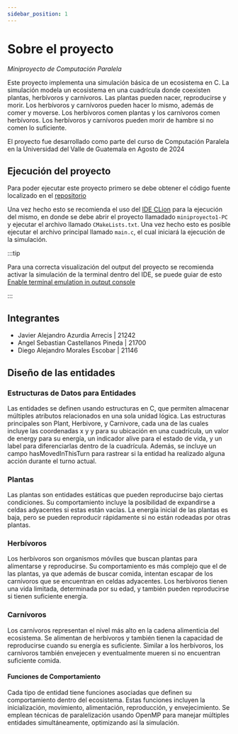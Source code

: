 ```yaml
---
sidebar_position: 1
---
```


# Sobre el proyecto

*Miniproyecto de Computación Paralela*


Este proyecto implementa una simulación básica de un ecosistema en C. La simulación modela un ecosistema en una cuadrícula donde coexisten plantas, herbívoros y carnívoros. Las plantas pueden nacer, reproducirse y morir. Los herbívoros y carnívoros pueden hacer lo mismo, además de comer y moverse. Los herbívoros comen plantas y los carnívoros comen herbívoros. Los herbívoros y carnívoros pueden morir de hambre si no comen lo suficiente.

El proyecto fue desarrollado como parte del curso de Computación Paralela en la Universidad del Valle de Guatemala en Agosto de 2024

## Ejecución del proyecto

Para poder ejecutar este proyecto primero se debe obtener el código fuente localizado en el [repositorio](https://github.com/jazurdia/miniproyecto1-PC.git)

Una vez hecho esto se recomienda el uso del [IDE CLion](https://www.jetbrains.com/es-es/clion/download/#section=windows) para la ejecución del mismo, en donde se debe abrir el proyecto llamadado `miniproyecto1-PC` y ejecutar el archivo llamado `CMakeLists.txt`.
Una vez hecho esto es posible ejecutar el archivo principal llamado `main.c`, el cual iniciará la ejecución de la simulación.

:::tip

Para una correcta visualización del output del proyecto se recomienda activar la simulación de la terminal dentro del IDE, se puede guiar de esto [Enable terminal emulation in output console](https://www.jetbrains.com/help/clion/terminal-in-the-output-console.html#enable)

:::

## Integrantes

* Javier Alejandro Azurdia Arrecis    | 21242
* Angel Sebastian Castellanos Pineda  | 21700
* Diego Alejandro Morales Escobar     | 21146

## Diseño de las entidades

### Estructuras de Datos para Entidades 
Las entidades se definen usando estructuras en C, que permiten almacenar múltiples atributos relacionados en una sola unidad lógica. Las estructuras principales son Plant, Herbivore, y Carnivore, cada una de las cuales incluye las coordenadas x y y para su ubicación en una cuadrícula, un valor de energy para su energía, un indicador alive para el estado de vida, y un label para diferenciarlas dentro de la cuadrícula. Además, se incluye un campo hasMovedInThisTurn para rastrear si la entidad ha realizado alguna acción durante el turno actual​.

### Plantas 
Las plantas son entidades estáticas que pueden reproducirse bajo ciertas condiciones. Su comportamiento incluye la posibilidad de expandirse a celdas adyacentes si estas están vacías. La energía inicial de las plantas es baja, pero se pueden reproducir rápidamente si no están rodeadas por otras plantas​.

### Herbívoros
Los herbívoros son organismos móviles que buscan plantas para alimentarse y reproducirse. Su comportamiento es más complejo que el de las plantas, ya que además de buscar comida, intentan escapar de los carnívoros que se encuentran en celdas adyacentes. Los herbívoros tienen una vida limitada, determinada por su edad, y también pueden reproducirse si tienen suficiente energía​.

### Carnívoros
Los carnívoros representan el nivel más alto en la cadena alimenticia del ecosistema. Se alimentan de herbívoros y también tienen la capacidad de reproducirse cuando su energía es suficiente. Similar a los herbívoros, los carnívoros también envejecen y eventualmente mueren si no encuentran suficiente comida​.

#### Funciones de Comportamiento
Cada tipo de entidad tiene funciones asociadas que definen su comportamiento dentro del ecosistema. Estas funciones incluyen la inicialización, movimiento, alimentación, reproducción, y envejecimiento. Se emplean técnicas de paralelización usando OpenMP para manejar múltiples entidades simultáneamente, optimizando así la simulación.
